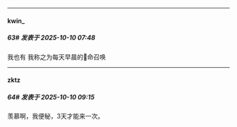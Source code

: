 ﻿
*****

####  kwin_  
##### 63#       发表于 2025-10-10 07:48

我也有 我称之为每天早晨的💩命召唤


*****

####  zktz  
##### 64#       发表于 2025-10-10 09:15

羡慕啊，我便秘，3天才能来一次。


